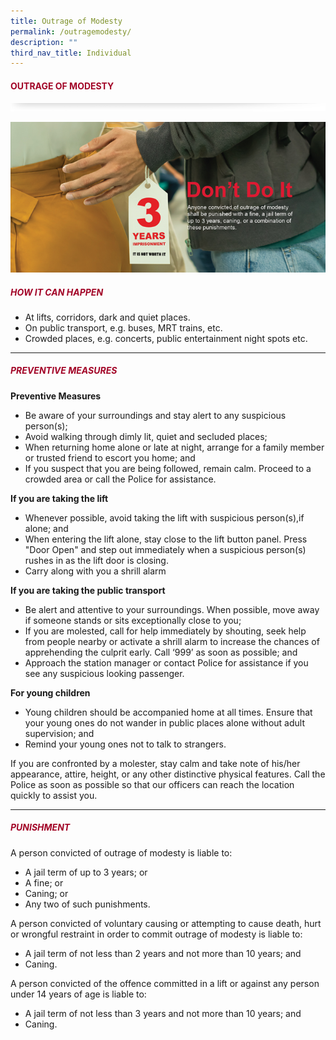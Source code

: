 ```yaml
---
title: Outrage of Modesty
permalink: /outragemodesty/
description: ""
third_nav_title: Individual
---
```

#### <font style="color:#a20427;">OUTRAGE OF MODESTY</font>

![](/images/About/header-border.png)

![](/images/Crime/omodesty.jpg)

##### <font style="color:#a20427;">HOW IT CAN HAPPEN</font>

*   At lifts, corridors, dark and quiet places.
*   On public transport, e.g. buses, MRT trains, etc.
*   Crowded places, e.g. concerts, public entertainment night spots etc.

<hr>

##### <font style="color:#a20427;">PREVENTIVE MEASURES</font>

**Preventive Measures**

*   Be aware of your surroundings and stay alert to any suspicious person(s);
*   Avoid walking through dimly lit, quiet and secluded places;
*   When returning home alone or late at night, arrange for a family member or trusted friend to escort you home; and
*   If you suspect that you are being followed, remain calm. Proceed to a crowded area or call the Police for assistance.


**If you are taking the lift**

*   Whenever possible, avoid taking the lift with suspicious person(s),if alone; and
*   When entering the lift alone, stay close to the lift button panel. Press "Door Open" and step out immediately when a suspicious person(s) rushes in as the lift door is closing.
*   Carry along with you a shrill alarm

 
**If you are taking the public transport**

*   Be alert and attentive to your surroundings. When possible, move away if someone stands or sits exceptionally close to you;
*   If you are molested, call for help immediately by shouting, seek help from people nearby or activate a shrill alarm to increase the chances of apprehending the culprit early. Call ‘999’ as soon as possible; and
*   Approach the station manager or contact Police for assistance if you see any suspicious looking passenger.

 
**For young children**

*   Young children should be accompanied home at all times. Ensure that your young ones do not wander in public places alone without adult supervision; and
*   Remind your young ones not to talk to strangers.

If you are confronted by a molester, stay calm and take note of his/her appearance, attire, height, or any other distinctive physical features. Call the Police as soon as possible so that our officers can reach the location quickly to assist you.

<hr>

##### <font style="color:#a20427;">PUNISHMENT</font>

A person convicted of outrage of modesty is liable to:

* A jail term of up to 3 years; or
* A fine; or
* Caning; or
* Any two of such punishments.

A person convicted of voluntary causing or attempting to cause death, hurt or wrongful restraint in order to commit outrage of modesty is liable to:

* A jail term of not less than 2 years and not more than 10 years; and 
* Caning.

A person convicted of the offence committed in a lift or against any person under 14 years of age is liable to:

* A jail term of not less than 3 years and not more than 10 years; and
* Caning.